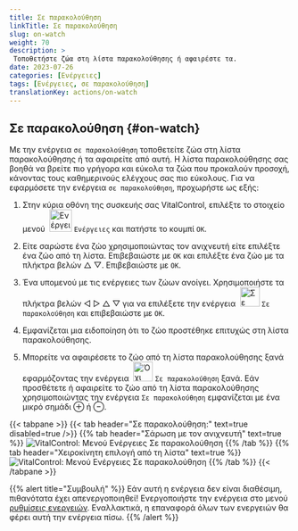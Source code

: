 ```yaml
---
title: Σε παρακολούθηση
linkTitle: Σε παρακολούθηση
slug: on-watch
weight: 70
description: >
 Τοποθετήστε ζώα στη λίστα παρακολούθησης ή αφαιρέστε τα.
date: 2023-07-26
categories: [Ενέργειες]
tags: [Ενέργειες, σε παρακολούθηση]
translationKey: actions/on-watch
---
```


## Σε παρακολούθηση {#on-watch}

Με την ενέργεια `σε παρακολούθηση` τοποθετείτε ζώα στη λίστα παρακολούθησης ή τα αφαιρείτε από αυτή. Η λίστα παρακολούθησης σας βοηθά να βρείτε πιο γρήγορα και εύκολα τα ζώα που προκαλούν προσοχή, κάνοντας τους καθημερινούς ελέγχους σας πιο εύκολους. Για να εφαρμόσετε την ενέργεια `σε παρακολούθηση`, προχωρήστε ως εξής:

1. Στην κύρια οθόνη της συσκευής σας VitalControl, επιλέξτε το στοιχείο μενού &nbsp;<img src="/icons/actions.svg" width="40" align="bottom" alt="Ενέργειες" /> `Ενέργειες` και πατήστε το κουμπί `OK`.

2. Είτε σαρώστε ένα ζώο χρησιμοποιώντας τον ανιχνευτή είτε επιλέξτε ένα ζώο από τη λίστα. Επιβεβαιώστε με `OK` και επιλέξτε ένα ζώο με τα πλήκτρα βελών △ ▽. Επιβεβαιώστε με `OK`.

3. Ένα υπομενού με τις ενέργειες των ζώων ανοίγει. Χρησιμοποιήστε τα πλήκτρα βελών ◁ ▷ △ ▽ για να επιλέξετε την ενέργεια &nbsp;<img src="/icons/actions/on-watch.svg" width="35" align="bottom" alt="Σε παρακολούθηση" /> `Σε παρακολούθηση` και επιβεβαιώστε με `OK`.

4. Εμφανίζεται μια ειδοποίηση ότι το ζώο προστέθηκε επιτυχώς στη λίστα παρακολούθησης.

5. Μπορείτε να αφαιρέσετε το ζώο από τη λίστα παρακολούθησης ξανά εφαρμόζοντας την ενέργεια &nbsp;<img src="/icons/actions/on-watch-minus.svg" width="35" align="bottom" alt="Όχι σε παρακολούθηση" />  `Σε παρακολούθηση` ξανά. Εάν προσθέτετε ή αφαιρείτε το ζώο από τη λίστα παρακολούθησης χρησιμοποιώντας την ενέργεια `Σε παρακολούθηση` εμφανίζεται με ένα μικρό σημάδι ⊕ ή ⊖.

{{< tabpane >}}
{{< tab header="Σε παρακολούθηση:" text=true disabled=true />}}
{{% tab header="Σάρωση με τον ανιχνευτή" text=true %}}
![VitalControl: Μενού Ενέργειες Σε παρακολούθηση](../images/onwatch-scan.png "Σε παρακολούθηση")
{{% /tab %}}
{{% tab header="Χειροκίνητη επιλογή από τη λίστα" text=true %}}
![VitalControl: Μενού Ενέργειες Σε παρακολούθηση](../images/onwatch.png "Σε παρακολούθηση")
{{% /tab %}}
{{< /tabpane >}}

{{% alert title="Συμβουλή" %}}
Εάν αυτή η ενέργεια δεν είναι διαθέσιμη, πιθανότατα έχει απενεργοποιηθεί! Ενεργοποιήστε την ενέργεια στο μενού [ρυθμίσεις ενεργειών](../setting/). Εναλλακτικά, η επαναφορά όλων των ενεργειών θα φέρει αυτή την ενέργεια πίσω.
{{% /alert %}}
